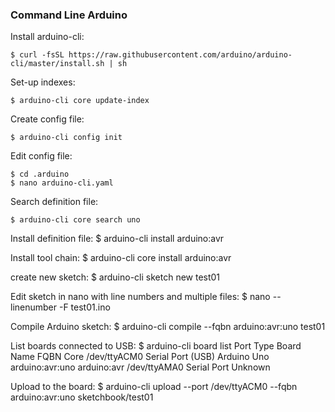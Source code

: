 ### Command Line Arduino
Install arduino-cli:
```Shell
$ curl -fsSL https://raw.githubusercontent.com/arduino/arduino-cli/master/install.sh | sh
``` 

Set-up indexes:
```shell
$ arduino-cli core update-index
``` 

Create config file:
```Shell
$ arduino-cli config init
```
Edit config file:
```Shell
$ cd .arduino
$ nano arduino-cli.yaml
```
Search definition file:
```Shell
$ arduino-cli core search uno
```

Install definition file:
$ arduino-cli install arduino:avr

Install tool chain:
$ arduino-cli core install arduino:avr

create new sketch:
$ arduino-cli sketch new test01

Edit sketch in nano with line numbers and multiple files:
$ nano --linenumber -F test01.ino

Compile Arduino sketch:
$ arduino-cli compile --fqbn arduino:avr:uno test01

List boards connected to USB:
$ arduino-cli board list
Port         Type              Board Name  FQBN            Core
/dev/ttyACM0 Serial Port (USB) Arduino Uno arduino:avr:uno arduino:avr
/dev/ttyAMA0 Serial Port       Unknown

Upload to the board:
$ arduino-cli upload --port /dev/ttyACM0 --fqbn arduino:avr:uno sketchbook/test01
